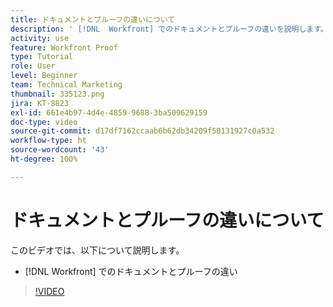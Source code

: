 ```yaml
---
title: ドキュメントとプルーフの違いについて
description: ' [!DNL  Workfront] でのドキュメントとプルーフの違いを説明します。'
activity: use
feature: Workfront Proof
type: Tutorial
role: User
level: Beginner
team: Technical Marketing
thumbnail: 335123.png
jira: KT-8823
exl-id: 661e4b97-4d4e-4859-9688-3ba509629159
doc-type: video
source-git-commit: d17df7162ccaab6b62db34209f50131927c0a532
workflow-type: ht
source-wordcount: '43'
ht-degree: 100%

---
```


# ドキュメントとプルーフの違いについて

このビデオでは、以下について説明します。

* [!DNL Workfront] でのドキュメントとプルーフの違い

>[!VIDEO](https://video.tv.adobe.com/v/335123/?quality=12&learn=on&enablevpops)
